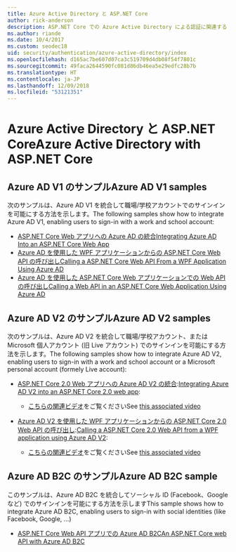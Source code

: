 ```yaml
---
title: Azure Active Directory と ASP.NET Core
author: rick-anderson
description: ASP.NET Core での Azure Active Directory による認証に関連するトピックについて説明します。
ms.author: riande
ms.date: 10/4/2017
ms.custom: seodec18
uid: security/authentication/azure-active-directory/index
ms.openlocfilehash: d165ac7be607d07ca3c519709d4db08f54f7801c
ms.sourcegitcommit: 49faca2644590fc081d86db46ea5e29edfc28b7b
ms.translationtype: HT
ms.contentlocale: ja-JP
ms.lasthandoff: 12/09/2018
ms.locfileid: "53121351"
---
```

# <a name="azure-active-directory-with-aspnet-core"></a><span data-ttu-id="d2819-103">Azure Active Directory と ASP.NET Core</span><span class="sxs-lookup"><span data-stu-id="d2819-103">Azure Active Directory with ASP.NET Core</span></span>

## <a name="azure-ad-v1-samples"></a><span data-ttu-id="d2819-104">Azure AD V1 のサンプル</span><span class="sxs-lookup"><span data-stu-id="d2819-104">Azure AD V1 samples</span></span>
<span data-ttu-id="d2819-105">次のサンプルは、Azure AD V1 を統合して職場/学校アカウントでのサインインを可能にする方法を示します。</span><span class="sxs-lookup"><span data-stu-id="d2819-105">The following samples show how to integrate Azure AD V1, enabling users to sign-in with a work and school account:</span></span>
* [<span data-ttu-id="d2819-106">ASP.NET Core Web アプリへの Azure AD の統合</span><span class="sxs-lookup"><span data-stu-id="d2819-106">Integrating Azure AD Into an ASP.NET Core Web App</span></span>](https://azure.microsoft.com/documentation/samples/active-directory-dotnet-webapp-openidconnect-aspnetcore/)
* [<span data-ttu-id="d2819-107">Azure AD を使用した WPF アプリケーションからの ASP.NET Core Web API の呼び出し</span><span class="sxs-lookup"><span data-stu-id="d2819-107">Calling a ASP.NET Core Web API From a WPF Application Using Azure AD</span></span>](https://azure.microsoft.com/documentation/samples/active-directory-dotnet-native-aspnetcore/)
* [<span data-ttu-id="d2819-108">Azure AD を使用した ASP.NET Core Web アプリケーションでの Web API の呼び出し</span><span class="sxs-lookup"><span data-stu-id="d2819-108">Calling a Web API in an ASP.NET Core Web Application Using Azure AD</span></span>](https://azure.microsoft.com/documentation/samples/active-directory-dotnet-webapp-webapi-openidconnect-aspnetcore/)

## <a name="azure-ad-v2-samples"></a><span data-ttu-id="d2819-109">Azure AD V2 のサンプル</span><span class="sxs-lookup"><span data-stu-id="d2819-109">Azure AD V2 samples</span></span>
<span data-ttu-id="d2819-110">次のサンプルは、Azure AD V2 を統合して職場/学校アカウント、または Microsoft 個人アカウント (旧 Live アカウント) でのサインインを可能にする方法を示します。</span><span class="sxs-lookup"><span data-stu-id="d2819-110">The following samples show how to integrate Azure AD V2, enabling users to sign-in with a work and school account or a Microsoft personal account (formely Live account):</span></span>
* <span data-ttu-id="d2819-111">[ASP.NET Core 2.0 Web アプリへの Azure AD V2 の統合](https://github.com/Azure-Samples/active-directory-aspnetcore-webapp-openidconnect-v2):</span><span class="sxs-lookup"><span data-stu-id="d2819-111">[Integrating Azure AD V2 into an ASP.NET Core 2.0 web app](https://github.com/Azure-Samples/active-directory-aspnetcore-webapp-openidconnect-v2):</span></span> 
  * <span data-ttu-id="d2819-112">[こちらの関連ビデオ](https://channel9.msdn.com/Events/Build/2018/THR5001)をご覧ください</span><span class="sxs-lookup"><span data-stu-id="d2819-112">See [this associated video](https://channel9.msdn.com/Events/Build/2018/THR5001)</span></span> 

* <span data-ttu-id="d2819-113">[Azure AD V2 を使用した WPF アプリケーションからの ASP.NET Core 2.0 Web API の呼び出し](https://github.com/azure-samples/active-directory-dotnet-native-aspnetcore-v2):</span><span class="sxs-lookup"><span data-stu-id="d2819-113">[Calling a ASP.NET Core 2.0 Web API from a WPF application using Azure AD V2](https://github.com/azure-samples/active-directory-dotnet-native-aspnetcore-v2):</span></span> 
  * <span data-ttu-id="d2819-114">[こちらの関連ビデオ](https://channel9.msdn.com/Events/Build/2018/THR5000)をご覧ください</span><span class="sxs-lookup"><span data-stu-id="d2819-114">See [this associated video](https://channel9.msdn.com/Events/Build/2018/THR5000)</span></span>

## <a name="azure-ad-b2c-sample"></a><span data-ttu-id="d2819-115">Azure AD B2C のサンプル</span><span class="sxs-lookup"><span data-stu-id="d2819-115">Azure AD B2C sample</span></span>
<span data-ttu-id="d2819-116">このサンプルは、Azure AD B2C を統合してソーシャル ID (Facebook、Google など) でのサインインを可能にする方法を示します</span><span class="sxs-lookup"><span data-stu-id="d2819-116">This sample shows how to integrate Azure AD B2C, enabling users to sign-in with social identities (like Facebook, Google, ...)</span></span>
* [<span data-ttu-id="d2819-117">ASP.NET Core Web API アプリでの Azure AD B2C</span><span class="sxs-lookup"><span data-stu-id="d2819-117">An ASP.NET Core web API with Azure AD B2C</span></span>](https://azure.microsoft.com/resources/samples/active-directory-b2c-dotnetcore-webapi/)

